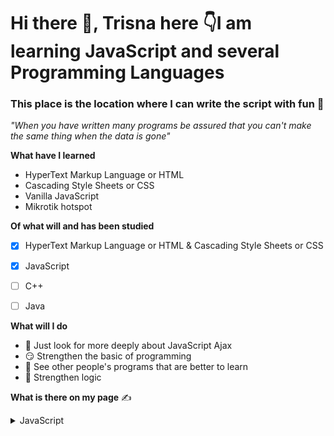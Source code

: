# Hi there 👋,  **Trisna** here 👇I am learning JavaScript and several Programming Languages

### This place is the location where I can write the script with fun 📝

_"When you have written many programs be assured that you can't make the same thing when the data is gone"_

**What have I learned** 


* HyperText Markup Language or HTML
* Cascading Style Sheets or CSS
* Vanilla JavaScript
* Mikrotik hotspot

**Of what will and has been studied**

- [x] HyperText Markup Language or HTML & Cascading Style Sheets or CSS

- [x] JavaScript
- [ ] C++
- [ ] Java

**What will I do**
- 🤔 Just look for more deeply about JavaScript Ajax
- 😏 Strengthen the basic of programming
- 🙏 See other people's programs that are better to learn
- 🤗 Strengthen logic

**What is there on my page**  ✍

<details markdown='1'><summary>JavaScript</summary>

* https://github.com/unpineapple/hanca-packages

</details>